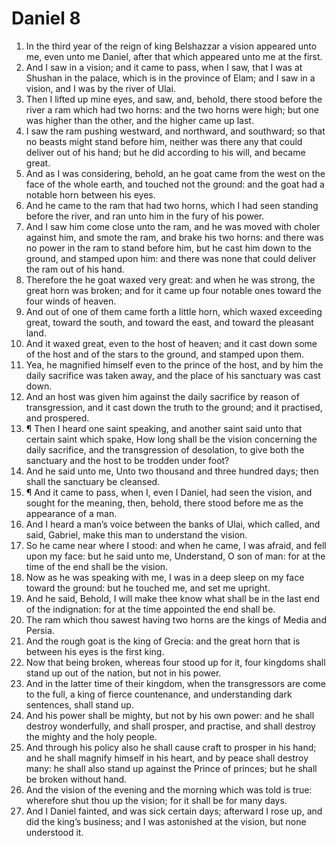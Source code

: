 ﻿# Daniel 8
1. In the third year of the reign of king Belshazzar a vision appeared unto me, even unto me Daniel, after that which appeared unto me at the first. 
2. And I saw in a vision; and it came to pass, when I saw, that I was at Shushan in the palace, which is in the province of Elam; and I saw in a vision, and I was by the river of Ulai. 
3. Then I lifted up mine eyes, and saw, and, behold, there stood before the river a ram which had two horns: and the two horns were high; but one was higher than the other, and the higher came up last. 
4. I saw the ram pushing westward, and northward, and southward; so that no beasts might stand before him, neither was there any that could deliver out of his hand; but he did according to his will, and became great. 
5. And as I was considering, behold, an he goat came from the west on the face of the whole earth, and touched not the ground: and the goat had a notable horn between his eyes. 
6. And he came to the ram that had two horns, which I had seen standing before the river, and ran unto him in the fury of his power. 
7. And I saw him come close unto the ram, and he was moved with choler against him, and smote the ram, and brake his two horns: and there was no power in the ram to stand before him, but he cast him down to the ground, and stamped upon him: and there was none that could deliver the ram out of his hand. 
8. Therefore the he goat waxed very great: and when he was strong, the great horn was broken; and for it came up four notable ones toward the four winds of heaven. 
9. And out of one of them came forth a little horn, which waxed exceeding great, toward the south, and toward the east, and toward the pleasant land. 
10. And it waxed great, even to the host of heaven; and it cast down some of the host and of the stars to the ground, and stamped upon them. 
11. Yea, he magnified himself even to the prince of the host, and by him the daily sacrifice was taken away, and the place of his sanctuary was cast down. 
12. And an host was given him against the daily sacrifice by reason of transgression, and it cast down the truth to the ground; and it practised, and prospered. 
13. ¶ Then I heard one saint speaking, and another saint said unto that certain saint which spake, How long shall be the vision concerning the daily sacrifice, and the transgression of desolation, to give both the sanctuary and the host to be trodden under foot? 
14. And he said unto me, Unto two thousand and three hundred days; then shall the sanctuary be cleansed. 
15. ¶ And it came to pass, when I, even I Daniel, had seen the vision, and sought for the meaning, then, behold, there stood before me as the appearance of a man. 
16. And I heard a man’s voice between the banks of Ulai, which called, and said, Gabriel, make this man to understand the vision. 
17. So he came near where I stood: and when he came, I was afraid, and fell upon my face: but he said unto me, Understand, O son of man: for at the time of the end shall be the vision. 
18. Now as he was speaking with me, I was in a deep sleep on my face toward the ground: but he touched me, and set me upright. 
19. And he said, Behold, I will make thee know what shall be in the last end of the indignation: for at the time appointed the end shall be. 
20. The ram which thou sawest having two horns are the kings of Media and Persia. 
21. And the rough goat is the king of Grecia: and the great horn that is between his eyes is the first king. 
22. Now that being broken, whereas four stood up for it, four kingdoms shall stand up out of the nation, but not in his power. 
23. And in the latter time of their kingdom, when the transgressors are come to the full, a king of fierce countenance, and understanding dark sentences, shall stand up. 
24. And his power shall be mighty, but not by his own power: and he shall destroy wonderfully, and shall prosper, and practise, and shall destroy the mighty and the holy people. 
25. And through his policy also he shall cause craft to prosper in his hand; and he shall magnify himself in his heart, and by peace shall destroy many: he shall also stand up against the Prince of princes; but he shall be broken without hand. 
26. And the vision of the evening and the morning which was told is true: wherefore shut thou up the vision; for it shall be for many days. 
27. And I Daniel fainted, and was sick certain days; afterward I rose up, and did the king’s business; and I was astonished at the vision, but none understood it. 
